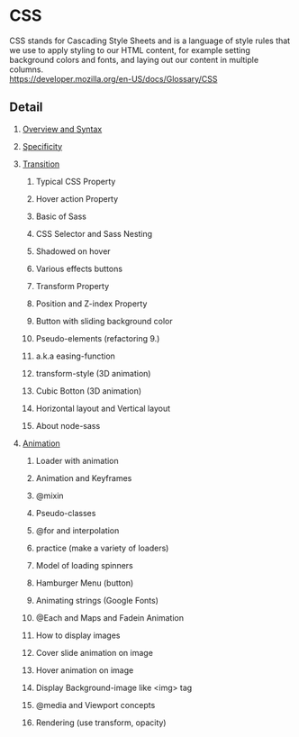 # CSS

CSS stands for Cascading Style Sheets and is a language of style rules that we use to apply styling to our HTML content, for example setting background colors and fonts, and laying out our content in multiple columns.  
<https://developer.mozilla.org/en-US/docs/Glossary/CSS>

## Detail

1. [Overview and Syntax](https://github.com/takyu/knowledge/tree/main/Basic_CSS_Sass/01)

2. [Specificity](https://github.com/takyu/knowledge/tree/main/Basic_CSS_Sass/02)

3. [Transition](https://github.com/takyu/knowledge/tree/main/Basic_CSS_Sass/03)

	1. Typical CSS Property

	2. Hover action Property

	3. Basic of Sass

	4. CSS Selector and Sass Nesting

	5. Shadowed on hover

	6. Various effects buttons

	7. Transform Property

	8. Position and Z-index Property

	9. Button with sliding background color

	10. Pseudo-elements (refactoring 9.)

	11. a.k.a easing-function

	12. transform-style (3D animation)

	13. Cubic Botton (3D animation)

	14. Horizontal layout and Vertical layout

	15. About node-sass

4. [Animation](https://github.com/takyu/knowledge/tree/main/Basic_CSS_Sass/04)

	1. Loader with animation

	2. Animation and Keyframes

	3. @mixin

	4. Pseudo-classes

	5. @for and interpolation

	6. practice (make a variety of loaders)

	7. Model of loading spinners

	8. Hamburger Menu (button)

	9. Animating strings (Google Fonts)

	10. @Each and Maps and Fadein Animation

	11. How to display images

	12. Cover slide animation on image

	13. Hover animation on image

	14. Display Background-image like \<img> tag

	15. @media and Viewport concepts

	16. Rendering (use transform, opacity)
